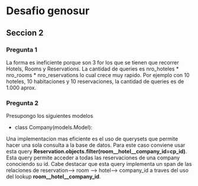 <main>
<h1>Desafio genosur</h1>

<h2>Seccion 2</h2> 
<h3>Pregunta 1</h3>
<p>La forma es ineficiente porque son 3 for los que se tienen que recorrer Hotels, Rooms y Reservations. La cantidad de  queries es nro_hoteles * nro_rooms * nro_reservations lo cual crece muy rapido. Por ejemplo con 10 hoteles, 10 habitaciones y 10 reservaciones, la cantidad de queries es de 1.000 aprox.
</p>
<h3>Pregunta 2</h3>
<p>Presupongo los siguientes modelos</p>
<ul>
<li><p>class Company(models.Model):</p></li>
</ul>
<p>Una implementacion mas eficiente es el uso de querysets que permite hacer una sola consulta a la base de datos. Para este caso conviene usar esta query <strong>Reservation.objects.filter(room__hotel__company_id=cp_id)</strong>. Esta query permite acceder a todas las reservaciones de una company conociendo su id. Cabe destacar que esta query implementa un span de las relaciones de reservation--> room --> hotel--> company_id  a traves del uso del lookup <strong>room__hotel__company_id</strong>.     
</p>

</main>
